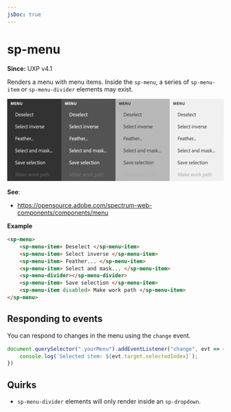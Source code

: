 ```yaml
---
jsDoc: true
---
```

# sp-menu

**Since:** UXP v4.1

Renders a menu with menu items. Inside the `sp-menu`, a series of `sp-menu-item` or `sp-menu-divider` elements may exist.

![Menus](../assets/sp-menu.png)

**See**:
- https://opensource.adobe.com/spectrum-web-components/components/menu

**Example**

```html
<sp-menu>
    <sp-menu-item> Deselect </sp-menu-item>
    <sp-menu-item> Select inverse </sp-menu-item>
    <sp-menu-item> Feather... </sp-menu-item>
    <sp-menu-item> Select and mask... </sp-menu-item>
    <sp-menu-divider></sp-menu-divider>
    <sp-menu-item> Save selection </sp-menu-item>
    <sp-menu-item disabled> Make work path </sp-menu-item>
</sp-menu>
```

## Responding to events

You can respond to changes in the menu using the `change` event.

```js
document.querySelector(".yourMenu").addEventListener("change", evt => {
    console.log(`Selected item: ${evt.target.selectedIndex}`);
})
```

## Quirks

* `sp-menu-divider` elements will only render inside an `sp-dropdown`.

